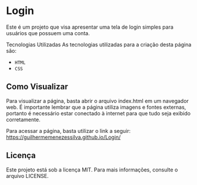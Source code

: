 # Login
Este é um projeto que visa apresentar uma tela de login simples para usuários que possuem uma conta.

Tecnologias Utilizadas
As tecnologias utilizadas para a criação desta página são:

- `HTML`
- `CSS`

## Como Visualizar
Para visualizar a página, basta abrir o arquivo index.html em um navegador web. É importante lembrar que a página utiliza imagens e fontes externas, portanto é necessário estar conectado à internet para que tudo seja exibido corretamente. 

Para acessar a página, basta utilizar o link a seguir: https://guilhermemenezessilva.github.io/Login/

## Licença
Este projeto está sob a licença MIT. Para mais informações, consulte o arquivo LICENSE.
